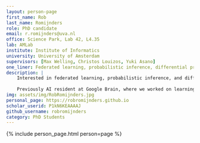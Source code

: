 ```yaml
---
layout: person-page
first_name: Rob
last_name: Romijnders
role: PhD candidate
email: r.romijnders@uva.nl
office: Science Park, Lab 42, L4.35
lab: AMLab
institute: Institute of Informatics
university: University of Amsterdam
supervisors: [Max Welling, Christos Louizos, Yuki Asano]
one_liner: Federated learning, probabilistic inference, differential privacy
description: | 
    Interested in federated learning, probabilistic inference, and differential privacy.
 
    Previously AI resident at Google Brain, where we worked on learning in video (two projects) and robustness of deep learning (two projects).
img: assets/img/RobRomijnders.jpg
personal_page: https://robromijnders.github.io
scholar_userid: P1kN6KEAAAAJ
github_username: robromijnders
category: PhD Students 
---
```


{% include person_page.html person=page %}
